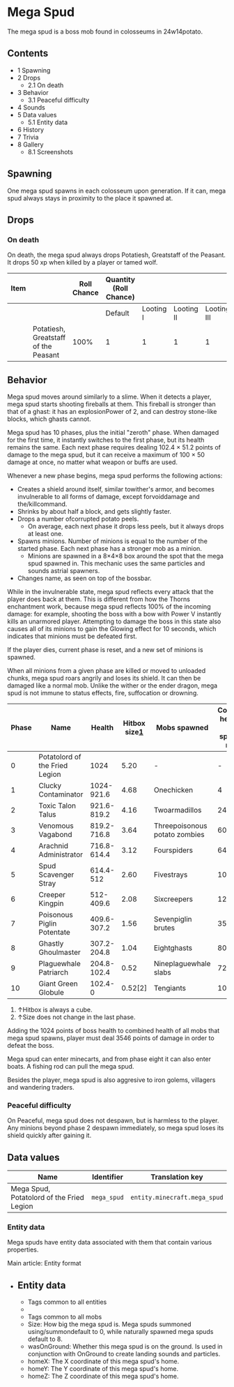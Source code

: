# Mega Spud
The mega spud is a boss mob found in colosseums in 24w14potato.

## Contents
- 1 Spawning
- 2 Drops
	- 2.1 On death
- 3 Behavior
	- 3.1 Peaceful difficulty
- 4 Sounds
- 5 Data values
	- 5.1 Entity data
- 6 History
- 7 Trivia
- 8 Gallery
	- 8.1 Screenshots

## Spawning
One mega spud spawns in each colosseum upon generation. If it can, mega spud always stays in proximity to the place it spawned at.

## Drops
### On death
On death, the mega spud always drops Potatiesh, Greatstaff of the Peasant. It drops 50 xp when killed by a player or tamed wolf.

| Item |                                      | Roll Chance | Quantity (Roll Chance) |           |            |             |
|------|--------------------------------------|-------------|------------------------|-----------|------------|-------------|
|      |                                      |             | Default                | Looting I | Looting II | Looting III |
|      | Potatiesh, Greatstaff of the Peasant | 100%        | 1                      | 1         | 1          | 1           |

## Behavior
Mega spud moves around similarly to a slime. When it detects a player, mega spud starts shooting fireballs at them. This fireball is stronger than that of a ghast: it has an explosionPower of 2, and can destroy stone-like blocks, which ghasts cannot.

Mega spud has 10 phases, plus the initial "zeroth" phase. When damaged for the first time, it instantly switches to the first phase, but its health remains the same. Each next phase requires dealing 102.4 × 51.2 points of damage to the mega spud, but it can receive a maximum of 100 × 50 damage at once, no matter what weapon or buffs are used.

Whenever a new phase begins, mega spud performs the following actions:

- Creates a shield around itself, similar towither's armor, and becomes invulnerable to all forms of damage, except forvoiddamage and the/killcommand.
- Shrinks by about half a block, and gets slightly faster.
- Drops a number ofcorrupted potato peels.
	- On average, each next phase it drops less peels, but it always drops at least one.
- Spawns minions. Number of minions is equal to the number of the started phase. Each next phase has a stronger mob as a minion.
	- Minions are spawned in a 8×4×8 box around the spot that the mega spud spawned in. This mechanic uses the same particles and sounds astrial spawners.
- Changes name, as seen on top of the bossbar.

While in the invulnerable state, mega spud reflects every attack that the player does back at them. This is different from how the Thorns enchantment work, because mega spud reflects 100% of the incoming damage: for example, shooting the boss with a bow with Power V instantly kills an unarmored player. Attempting to damage the boss in this state also causes all of its minions to gain the Glowing effect for 10 seconds, which indicates that minions must be defeated first.

If the player dies, current phase is reset, and a new set of minions is spawned.

When all minions from a given phase are killed or moved to unloaded chunks, mega spud roars angrily and loses its shield. It can then be damaged like a normal mob. Unlike the wither or the ender dragon, mega spud is not immune to status effects, fire, suffocation or drowning.

| Phase | Name                           | Health      | Hitbox size[1](blocks) | Mobs spawned                  | Combined health of all spawned mobs | Average number of peels dropped |
|-------|--------------------------------|-------------|------------------------|-------------------------------|-------------------------------------|---------------------------------|
| 0     | Potatolord of the Fried Legion | 1024        | 5.20                   | -                             | -                                   | -                               |
| 1     | Clucky Contaminator            | 1024-921.6  | 4.68                   | Onechicken                    | 4                                   | 15.061                          |
| 2     | Toxic Talon Talus              | 921.6-819.2 | 4.16                   | Twoarmadillos                 | 24                                  | 11.250                          |
| 3     | Venomous Vagabond              | 819.2-716.8 | 3.64                   | Threepoisonous potato zombies | 60                                  | 8.200                           |
| 4     | Arachnid Administrator         | 716.8-614.4 | 3.12                   | Fourspiders                   | 64                                  | 5.823                           |
| 5     | Spud Scavenger Stray           | 614.4-512   | 2.60                   | Fivestrays                    | 100                                 | 4.037                           |
| 6     | Creeper Kingpin                | 512-409.6   | 2.08                   | Sixcreepers                   | 120                                 | 2.758                           |
| 7     | Poisonous Piglin Potentate     | 409.6-307.2 | 1.56                   | Sevenpiglin brutes            | 350                                 | 1.900                           |
| 8     | Ghastly Ghoulmaster            | 307.2-204.8 | 1.04                   | Eightghasts                   | 80                                  | 1.380                           |
| 9     | Plaguewhale Patriarch          | 204.8-102.4 | 0.52                   | Nineplaguewhale slabs         | 720                                 | 1.112                           |
| 10    | Giant Green Globule            | 102.4-0     | 0.52[2]                | Tengiants                     | 1000                                | 1.014                           |

1. ↑Hitbox is always a cube.
2. ↑Size does not change in the last phase.

Adding the 1024 points of boss health to combined health of all mobs that mega spud spawns, player must deal 3546 points of damage in order to defeat the boss.

Mega spud can enter minecarts, and from phase eight it can also enter boats. A fishing rod can pull the mega spud.

Besides the player, mega spud is also aggresive to iron golems, villagers and wandering traders.

### Peaceful difficulty
On Peaceful, mega spud does not despawn, but is harmless to the player. Any minions beyond phase 2 despawn immediately, so mega spud loses its shield quickly after gaining it.

## Data values
| Name                                      | Identifier  | Translation key              |
|-------------------------------------------|-------------|------------------------------|
| Mega Spud, Potatolord of the Fried Legion | `mega_spud` | `entity.minecraft.mega_spud` |

### Entity data
Mega spuds have entity data associated with them that contain various properties.

Main article: Entity format
- Entity data
	- 
	- Tags common to all entities
	- 
	- Tags common to all mobs
	- Size: How big the mega spud is. Mega spuds summoned using/summondefault to 0, while naturally spawned mega spuds default to 8.
	- wasOnGround: Whether this mega spud is on the ground. Is used in conjunction with OnGround to create landing sounds and particles.
	- homeX: The X coordinate of this mega spud's home.
	- homeY: The Y coordinate of this mega spud's home.
	- homeZ: The Z coordinate of this mega spud's home.

